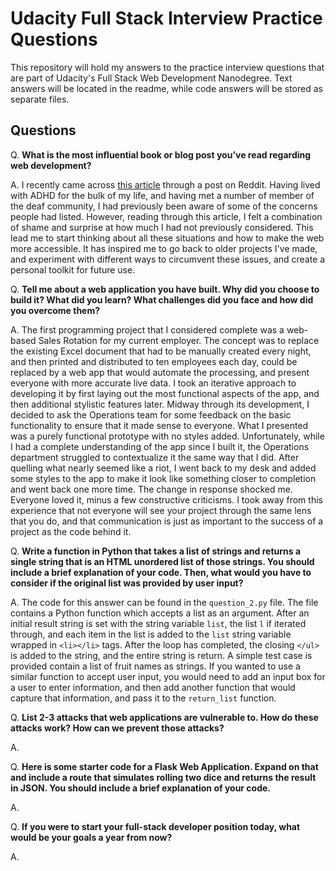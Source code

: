 # Udacity Full Stack Interview Practice Questions
This repository will hold my answers to the practice interview questions that are part of Udacity's Full Stack Web Development Nanodegree. Text answers will be located in the readme, while code answers will be stored as separate files.

## Questions
Q. **What is the most influential book or blog post you’ve read regarding web development?**

A. I recently came across [this article](https://axesslab.com/accessibility-according-to-pwd/) through a post on Reddit. Having lived with ADHD for the bulk of my life, and having met a number of member of the deaf community, I had previously been aware of some of the concerns people had listed. However, reading through this article, I felt a combination of shame and surprise at how much I had not previously considered. This lead me to start thinking about all these situations and how to make the web more accessible. It has inspired me to go back to older projects I've made, and experiment with different ways to circumvent these issues, and create a personal toolkit for future use.

Q. **Tell me about a web application you have built. Why did you choose to build it? What did you learn? What challenges did you face and how did you overcome them?**

A. The first programming project that I considered complete was a web-based Sales Rotation for my current employer. The concept was to replace the existing Excel document that had to be manually created every night, and then printed and distributed to ten employees each day, could be replaced by a web app that would automate the processing, and present everyone with more accurate live data. I took an iterative approach to developing it by first laying out the most functional aspects of the app, and then additional stylistic features later. Midway through its development, I decided to ask the Operations team for some feedback on the basic functionality to ensure that it made sense to everyone. What I presented was a purely functional prototype with no styles added. Unfortunately, while I had a complete understanding of the app since I built it, the Operations department struggled to contextualize it the same way that I did. After quelling what nearly seemed like a riot, I went back to my desk and added some styles to the app to make it look like something closer to completion and went back one more time. The change in response shocked me. Everyone loved it, minus a few constructive criticisms. I took away from this experience that not everyone will see your project through the same lens that you do, and that communication is just as important to the success of a project as the code behind it.

Q. **Write a function in Python that takes a list of strings and returns a single string that is an HTML unordered list of those strings. You should include a brief explanation of your code. Then, what would you have to consider if the original list was provided by user input?**

A. The code for this answer can be found in the `question_2.py` file. The file contains a Python function which accepts a list as an argument. After an initial result string is set with the string variable `list`, the list `l` if iterated through, and each item in the list is added to the `list` string variable wrapped in `<li></li>` tags. After the loop has completed, the closing `</ul>` is added to the string, and the entire string is return. A simple test case is provided contain a list of fruit names as strings. If you wanted to use a similar function to accept user input, you would need to add an input box for a user to enter information, and then add another function that would capture that information, and pass it to the `return_list` function.

Q. **List 2-3 attacks that web applications are vulnerable to. How do these attacks work? How can we prevent those attacks?**

A.

Q. **Here is some starter code for a Flask Web Application. Expand on that and include a route that simulates rolling two dice and returns the result in JSON. You should include a brief explanation of your code.**

A.

Q. **If you were to start your full-stack developer position today, what would be your goals a year from now?**

A.
